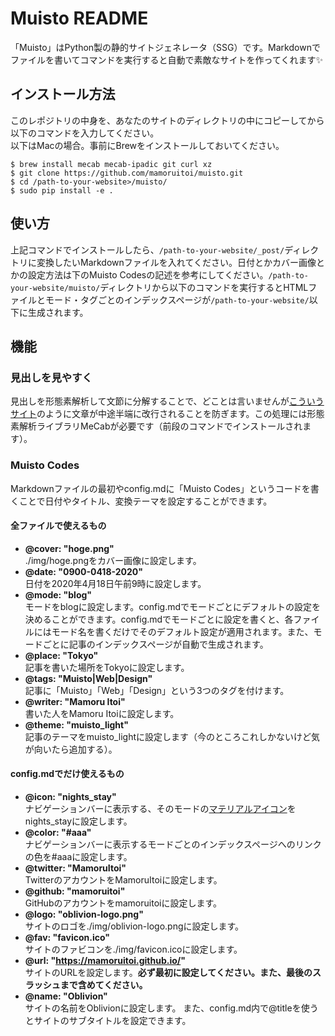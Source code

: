 # Muisto README
「Muisto」はPython製の静的サイトジェネレータ（SSG）です。Markdownでファイルを書いてコマンドを実行すると自動で素敵なサイトを作ってくれます✨

## インストール方法
このレポジトリの中身を、あなたのサイトのディレクトリの中にコピーしてから以下のコマンドを入力してください。  
以下はMacの場合。事前にBrewをインストールしておいてください。

```bash:
$ brew install mecab mecab-ipadic git curl xz
$ git clone https://github.com/mamoruitoi/muisto.git
$ cd /path-to-your-website>/muisto/
$ sudo pip install -e .
```
## 使い方
上記コマンドでインストールしたら、`/path-to-your-website/_post/`ディレクトリに変換したいMarkdownファイルを入れてください。日付とかカバー画像とかの設定方法は下のMuisto Codesの記述を参考にしてください。`/path-to-your-website/muisto/`ディレクトリから以下のコマンドを実行するとHTMLファイルとモード・タグごとのインデックスページが`/path-to-your-website/`以下に生成されます。

## 機能
### 見出しを見やすく
見出しを形態素解析して文節に分解することで、どことは言いませんが[こういうサイト](https://about.google/?fg=1&utm_source=google-JP&utm_medium=referral&utm_campaign=hp-header)のように文章が中途半端に改行されることを防ぎます。この処理には形態素解析ライブラリMeCabが必要です（前段のコマンドでインストールされます）。
### Muisto Codes
Markdownファイルの最初やconfig.mdに「Muisto Codes」というコードを書くことで日付やタイトル、変換テーマを設定することができます。
#### 全ファイルで使えるもの
- **@cover: "hoge.png"**  
./img/hoge.pngをカバー画像に設定します。
- **@date: "0900-0418-2020"**  
日付を2020年4月18日午前9時に設定します。
- **@mode: "blog"**  
モードをblogに設定します。config.mdでモードごとにデフォルトの設定を決めることができます。config.mdでモードごとに設定を書くと、各ファイルにはモード名を書くだけでそのデフォルト設定が適用されます。また、モードごとに記事のインデックスページが自動で生成されます。
- **@place: "Tokyo"**  
記事を書いた場所をTokyoに設定します。
- **@tags: "Muisto|Web|Design"**  
記事に「Muisto」「Web」「Design」という3つのタグを付けます。
- **@writer: "Mamoru Itoi"**  
書いた人をMamoru Itoiに設定します。
- **@theme: "muisto_light"**  
記事のテーマをmuisto_lightに設定します（今のところこれしかないけど気が向いたら追加する）。
#### config.mdでだけ使えるもの
- **@icon: "nights_stay"**  
ナビゲーションバーに表示する、そのモードの[マテリアルアイコン](https://material.io/resources/icons/?style=baseline)をnights_stayに設定します。
- **@color: "#aaa"**  
ナビゲーションバーに表示するモードごとのインデックスページへのリンクの色を#aaaに設定します。
- **@twitter: "MamoruItoi"**  
TwitterのアカウントをMamoruItoiに設定します。
- **@github: "mamoruitoi"**  
GitHubのアカウントをmamoruitoiに設定します。
- **@logo: "oblivion-logo.png"**  
サイトのロゴを./img/oblivion-logo.pngに設定します。
- **@fav: "favicon.ico"**  
サイトのファビコンを./img/favicon.icoに設定します。
- **@url: "https://mamoruitoi.github.io/"**  
サイトのURLを設定します。**必ず最初に設定してください。また、最後のスラッシュまで含めてください。**
- **@name: "Oblivion"**  
サイトの名前をOblivionに設定します。
また、config.md内で@titleを使うとサイトのサブタイトルを設定できます。
